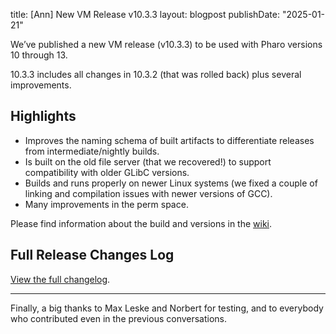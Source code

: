 title: [Ann] New VM Release v10.3.3
layout: blogpost
publishDate: "2025-01-21"

We’ve published a new VM release (v10.3.3) to be used with Pharo versions 10 through 13.

10.3.3 includes all changes in 10.3.2 (that was rolled back) plus several improvements.

## Highlights
- Improves the naming schema of built artifacts to differentiate releases from intermediate/nightly builds.
- Is built on the old file server (that we recovered!) to support compatibility with older GLibC versions.
- Builds and runs properly on newer Linux systems (we fixed a couple of linking and compilation issues with newer versions of GCC).
- Many improvements in the perm space.

Please find information about the build and versions in the [wiki](https://github.com/pharo-project/pharo-vm/wiki).

## Full Release Changes Log
[View the full changelog](https://github.com/pharo-project/pharo-vm/releases/tag/v10.3.3).

---

Finally, a big thanks to Max Leske and Norbert for testing, and to everybody who contributed even in the previous conversations.